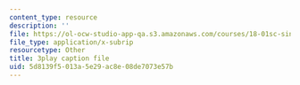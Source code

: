 ```yaml
---
content_type: resource
description: ''
file: https://ol-ocw-studio-app-qa.s3.amazonaws.com/courses/18-01sc-single-variable-calculus-fall-2010/5d8139f5013a5e29ac8e08de7073e57b_ycO0Vn_w9Q0.vtt
file_type: application/x-subrip
resourcetype: Other
title: 3play caption file
uid: 5d8139f5-013a-5e29-ac8e-08de7073e57b
---
```

